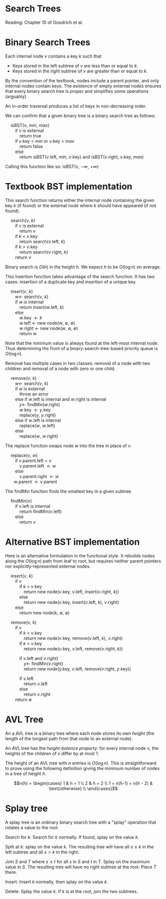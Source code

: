 # Search Trees

Reading: Chapter 10 of Goodrich et al.

# Binary Search Trees

Each internal node $v$ contains a key $k$ such that

- Keys stored in the left subtree of $v$ are less than or equal to $k$.
- Keys stored in the right subtree of $v$ are greater than or equal to $k$.

By the convention of the textbook, nodes include a parent pointer, and only internal nodes contain keys. The existence of empty external nodes ensures that every binary search tree is *proper* and simplifies some operations (arguably).

An in-order traversal produces a list of keys in non-decreasing order.

We can confirm that a given binary tree is a binary search tree as follows:

&emsp; isBST($v$, $min$, $max$)  
&emsp;&emsp; if $v$ is external  
&emsp;&emsp;&emsp; return true  
&emsp;&emsp; if $v$.key < $min$ or $v$.key > $max$  
&emsp;&emsp;&emsp; return false  
&emsp;&emsp; else  
&emsp;&emsp;&emsp; return isBST($v$.left, $min$, $v$.key) and isBST($v$.right, $v$.key, $max$)  

Calling this function like so: isBST($v$, $-\infty$, $+\infty$)

# Textbook BST implementation

This search function returns either the internal node containing the given key $k$ (if found) or the external node where $k$ should have appeared (if not found).

&emsp; search($v$, $k$)  
&emsp;&emsp; if $v$ is external  
&emsp;&emsp;&emsp; return $v$  
&emsp;&emsp; if $k$ < $v$.key  
&emsp;&emsp;&emsp; return search($v$.left, $k$)  
&emsp;&emsp; if $k$ > $v$.key  
&emsp;&emsp;&emsp; return search($v$.right, $k$)  
&emsp;&emsp; return $v$  

Binary search is $O(h)$ in the height $h$. We expect $h$ to be $O(\log n)$ on average.

This insertion function takes advantage of the search function. It has two cases: insertion of a duplicate key and insertion of a unique key.

&emsp; insert($v$, $k$)  
&emsp;&emsp; $w\gets$ search($v$, $k$)  
&emsp;&emsp; if $w$ is internal  
&emsp;&emsp;&emsp; return insert($w$.left, $k$)  
&emsp;&emsp; else  
&emsp;&emsp;&emsp; $w$.key $\gets k$  
&emsp;&emsp;&emsp; $w$.left $\gets$ new node($w$, $\emptyset$, $\emptyset$)  
&emsp;&emsp;&emsp; $w$.right $\gets$ new node($w$, $\emptyset$, $\emptyset$)  
&emsp;&emsp;&emsp; return $w$  

Note that the minimum value is always found at the left-most internal node. Thus determining the front of a binary-search-tree-based priority queue is $O(\log n)$.

Removal has multiple cases in two classes: removal of a node with two children and removal of a node with zero or one child.

&emsp; remove($v$, $k$)  
&emsp;&emsp; $w\gets$ search($v$, $k$)  
&emsp;&emsp; if $w$ is external  
&emsp;&emsp;&emsp; throw an error  
&emsp;&emsp; else if $w$.left is internal and $w$.right is internal   
&emsp;&emsp;&emsp; $y\gets$ findMin($w$.right)  
&emsp;&emsp;&emsp; $w$.key $\gets y$.key  
&emsp;&emsp;&emsp; replace($y$, $y$.right)  
&emsp;&emsp; else if $w$.left is internal  
&emsp;&emsp;&emsp; replace($w$, $w$.left)  
&emsp;&emsp; else  
&emsp;&emsp;&emsp; replace($w$, $w$.right)  

The replace function swaps node $w$ into the tree in place of $v$.

&emsp; replace($v$, $w$)  
&emsp;&emsp; if $v$.parent.left = $v$  
&emsp;&emsp;&emsp; $v$.parent.left $\gets w$  
&emsp;&emsp; else  
&emsp;&emsp;&emsp; $v$.parent.right $\gets w$  
&emsp;&emsp;$w$.parent $\gets v$.parent  

The findMin function finds the smallest key in a given subtree.

&emsp; findMin($v$)  
&emsp;&emsp; if $v$.left is internal  
&emsp;&emsp;&emsp; return findMin($v$.left)  
&emsp;&emsp; else  
&emsp;&emsp;&emsp; return $v$

<div style="page-break-after:always"></div>

# Alternative BST implementation

Here is an alternative formulation in the functional style. It rebuilds nodes along the $O(\log n)$ path from leaf to root, but requires neither parent pointers nor explicitly-represented external nodes.

&emsp; insert($v$, $k$)  
&emsp;&emsp; if $v$  
&emsp;&emsp;&emsp; if $k$ > $v$.key  
&emsp;&emsp;&emsp;&emsp; return new node($v$.key, $v$.left, insert($v$.right, $k$))  
&emsp;&emsp;&emsp; else  
&emsp;&emsp;&emsp;&emsp; return new node($v$.key, insert($v$.left, $k$), $v$.right)  
&emsp;&emsp; else  
&emsp;&emsp;&emsp; return new node(k, $\emptyset$, $\emptyset$)

&emsp; remove($v$, $k$)  
&emsp;&emsp; if $v$  
&emsp;&emsp;&emsp; if $k$ < $v$.key  
&emsp;&emsp;&emsp;&emsp; return new node($v$.key, remove($v$.left, $k$), $v$.right)  
&emsp;&emsp;&emsp; if $k$ > $v$.key  
&emsp;&emsp;&emsp;&emsp; return new node($v$.key, $v$.left, remove($v$.right, $k$))  

&emsp;&emsp;&emsp; if $v$.left and $v$.right)   
&emsp;&emsp;&emsp;&emsp; $y \gets$ findMin($v$.right)  
&emsp;&emsp;&emsp;&emsp; return new node(y.key, $v$.left, remove($v$.right, $y$.key))  

&emsp;&emsp;&emsp; if $v$.left  
&emsp;&emsp;&emsp;&emsp; return $v$.left  
&emsp;&emsp;&emsp; else  
&emsp;&emsp;&emsp;&emsp; return $v$.right  
&emsp;&emsp; return $\emptyset$


# AVL Tree

An a AVL tree is a binary tree where each node stores its own *height* (the length of the longest path from that node to an external node).

An AVL tree has the *height-balance property*: for every internal node $v$, the heights of the children of $v$ differ by at most 1.

The height of an AVL tree with $n$ entries is $O(\log n)$. This is straightforward to prove using the following definition giving the minimum number of nodes in a tree of height $h$.

$$n(h) = \begin{cases} 1 & h = 1 \\ 2 & h = 2 \\ 1 + n(h-1) + n(h - 2) & \text{otherwise} \\ \end{cases}$$

# Splay tree

A splay tree is an ordinary binary search tree with a "splay" operation that rotates a value to the root.

Search for $k$: Search for $k$ normally. If found, splay on the value $k$.

Split at $k$: splay on the value $k$. The resulting tree will have all $x\le k$ in the left subtree and all $x\gt k$ in the right.

Join $S$ and $T$ where $s\le t$ for all $s$ in $S$ and $t$ in $T$. Splay on the maximum value in $S$. The resulting tree will have no right subtree at the root. Place $T$ there.

Insert: Insert $k$ normally, then splay on the value $k$.

Delete: Splay the value $k$. If $k$ is at the root, join the two subtrees.
